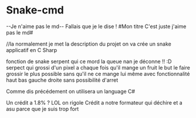 # Snake-cmd

--Je n'aime pas le md--
Fallais que je le dise !
#Mon titre C'est juste j'aime pas le md#

//la normalement je met la description du projet
on va crée un snake applicatif en C Sharp

fonction de snake 
serpent qui ce mord la queue
nan je déconne !! :D
serpect qui grossi d'un pixel a chaque fois qu'il mange un fruit
le but le faire grossir le plus possible sans qu'il ne ce mange lui même
avec fonctionnalité haut bas gauche droite sans possibilité d'arret

Comme dis précédement on utilisera un language C#

Un crédit a 1.8% ? LOL on rigole
Crédit a notre formateur qui déchire et a asu parce que je suis trop fort